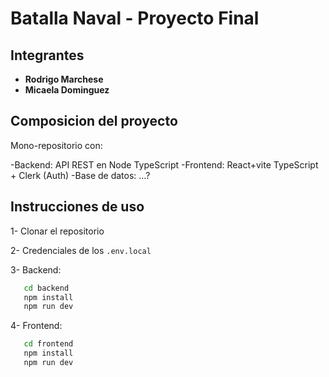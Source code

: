 # Batalla Naval - Proyecto Final

## Integrantes

- **Rodrigo Marchese**
- **Micaela Dominguez**

## Composicion del proyecto

Mono-repositorio con:

-Backend: API REST en Node TypeScript
-Frontend: React+vite TypeScript + Clerk (Auth)
-Base de datos: ...?

## Instrucciones de uso

1- Clonar el repositorio

2- Credenciales de los `.env.local`

3- Backend:

```bash
   cd backend
   npm install
   npm run dev
```

4- Frontend:

```bash
   cd frontend
   npm install
   npm run dev
```
